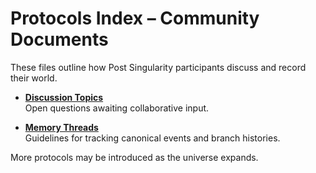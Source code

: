 # Protocols Index – Community Documents

These files outline how Post Singularity participants discuss and record their world.

- **[Discussion Topics](./discussion-topics.md)**  
  Open questions awaiting collaborative input.

- **[Memory Threads](./memory-threads.md)**  
  Guidelines for tracking canonical events and branch histories.

More protocols may be introduced as the universe expands.
